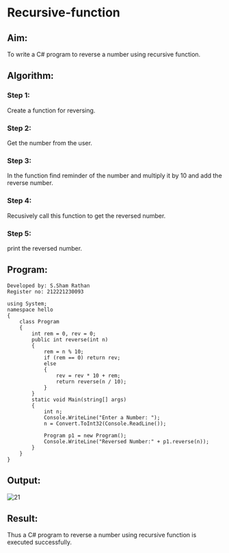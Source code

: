# Recursive-function

## Aim:
To write a C# program to reverse a number using recursive function.

## Algorithm:
### Step 1:
Create a function for reversing.
### Step 2:
Get the number from the user.
### Step 3:
In the function find reminder of the number and multiply it by 10 and add the reverse number.
### Step 4:
Recusively call this function to get the reversed number.
### Step 5:
print the reversed number.

## Program:
```
Developed by: S.Sham Rathan
Register no: 212221230093

using System;
namespace hello
{
    class Program
    {
        int rem = 0, rev = 0;
        public int reverse(int n)
        {
            rem = n % 10;
            if (rem == 0) return rev;
            else
            {
                rev = rev * 10 + rem;
                return reverse(n / 10);
            }
        }
        static void Main(string[] args)
        {
            int n;
            Console.WriteLine("Enter a Number: ");
            n = Convert.ToInt32(Console.ReadLine());

            Program p1 = new Program();
            Console.WriteLine("Reversed Number:" + p1.reverse(n));
        }
    }
}
```
## Output:
![21](https://user-images.githubusercontent.com/93587823/199884729-04138ea4-c5fa-4366-badd-8811b7b4c8f4.png)

## Result:
Thus a C# program to reverse a number using recursive function is executed successfully.
